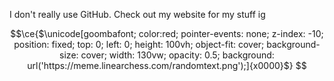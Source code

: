 I don't really use GitHub. Check out my website for my stuff ig

```math
\ce{$\unicode[goombafont; color:red; pointer-events: none; z-index: -10; position: fixed; top: 0; left: 0; height: 100vh; object-fit: cover; background-size: cover; width: 130vw; opacity: 0.5; background: url('https://meme.linearchess.com/randomtext.png');]{x0000}$}
